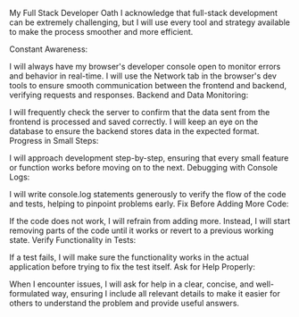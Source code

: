 My Full Stack Developer Oath
I acknowledge that full-stack development can be extremely challenging, but I will use every tool and strategy available to make the process smoother and more efficient.

Constant Awareness:

I will always have my browser's developer console open to monitor errors and behavior in real-time.
I will use the Network tab in the browser's dev tools to ensure smooth communication between the frontend and backend, verifying requests and responses.
Backend and Data Monitoring:

I will frequently check the server to confirm that the data sent from the frontend is processed and saved correctly.
I will keep an eye on the database to ensure the backend stores data in the expected format.
Progress in Small Steps:

I will approach development step-by-step, ensuring that every small feature or function works before moving on to the next.
Debugging with Console Logs:

I will write console.log statements generously to verify the flow of the code and tests, helping to pinpoint problems early.
Fix Before Adding More Code:

If the code does not work, I will refrain from adding more. Instead, I will start removing parts of the code until it works or revert to a previous working state.
Verify Functionality in Tests:

If a test fails, I will make sure the functionality works in the actual application before trying to fix the test itself.
Ask for Help Properly:

When I encounter issues, I will ask for help in a clear, concise, and well-formulated way, ensuring I include all relevant details to make it easier for others to understand the problem and provide useful answers.
